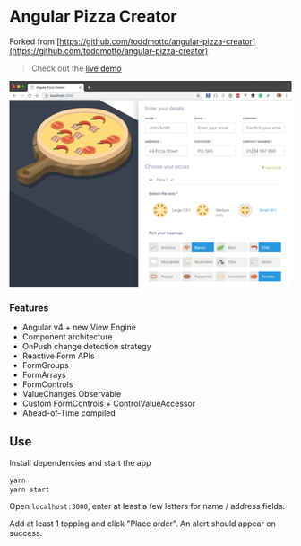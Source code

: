 # Angular Pizza Creator

Forked from [https://github.com/toddmotto/angular-pizza-creator](https://github.com/toddmotto/angular-pizza-creator)

> Check out the [live demo](https://toddmotto.com/angular-pizza-creator/)

![Pizza](pizza.png)

### Features

* Angular v4 + new View Engine
* Component architecture
* OnPush change detection strategy
* Reactive Form APIs
* FormGroups
* FormArrays
* FormControls
* ValueChanges Observable
* Custom FormControls + ControlValueAccessor
* Ahead-of-Time compiled

## Use

Install dependencies and start the app

```
yarn
yarn start
```

Open `localhost:3000`, enter at least a few letters for name / address fields.

Add at least 1 topping and click "Place order". An alert should appear on success.
